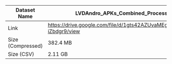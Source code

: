 | Dataset Name  | LVDAndro_APKs_Combined_Processed |
| ------------- | ------------- |
| Link  | https://drive.google.com/file/d/1gts42AZUvaMEgoZYlfErBC8f-iZbdgr9/view  |
| Size (Compressed)  | 382.4 MB |
| Size (CSV)  | 2.11 GB |
